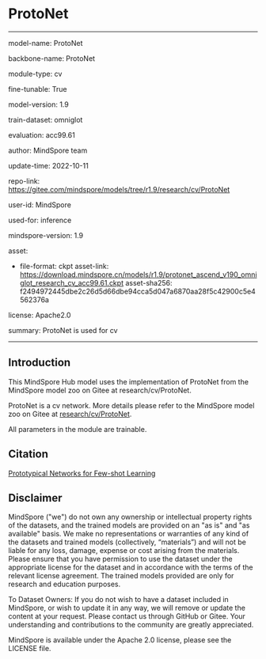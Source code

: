 # ProtoNet

---

model-name: ProtoNet

backbone-name: ProtoNet

module-type: cv

fine-tunable: True

model-version: 1.9

train-dataset: omniglot

evaluation: acc99.61

author: MindSpore team

update-time: 2022-10-11

repo-link: <https://gitee.com/mindspore/models/tree/r1.9/research/cv/ProtoNet>

user-id: MindSpore

used-for: inference

mindspore-version: 1.9

asset:

-
    file-format: ckpt
    asset-link: <https://download.mindspore.cn/models/r1.9/protonet_ascend_v190_omniglot_research_cv_acc99.61.ckpt>
    asset-sha256: f2494972445dbe2c26d5d66dbe94cca5d047a6870aa28f5c42900c5e4562376a

license: Apache2.0

summary: ProtoNet is used for cv

---

## Introduction

This MindSpore Hub model uses the implementation of ProtoNet from the MindSpore model zoo on Gitee at research/cv/ProtoNet.

ProtoNet is a cv network. More details please refer to the MindSpore model zoo on Gitee at [research/cv/ProtoNet](https://gitee.com/mindspore/models/blob/r1.9/research/cv/ProtoNet/README.md).

All parameters in the module are trainable.

## Citation

[Prototypical Networks for Few-shot Learning](https://arxiv.org/pdf/1703.05175)

## Disclaimer

MindSpore ("we") do not own any ownership or intellectual property rights of the datasets, and the trained models are provided on an "as is" and "as available" basis. We make no representations or warranties of any kind of the datasets and trained models (collectively, “materials”) and will not be liable for any loss, damage, expense or cost arising from the materials. Please ensure that you have permission to use the dataset under the appropriate license for the dataset and in accordance with the terms of the relevant license agreement. The trained models provided are only for research and education purposes.

To Dataset Owners: If you do not wish to have a dataset included in MindSpore, or wish to update it in any way, we will remove or update the content at your request. Please contact us through GitHub or Gitee. Your understanding and contributions to the community are greatly appreciated.

MindSpore is available under the Apache 2.0 license, please see the LICENSE file.
